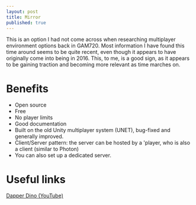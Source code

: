 ```yaml
---
layout: post
title: Mirror
published: true
---
```


This is an option I had not come across when researching multiplayer environment options back in GAM720. Most information I have found this time around seems to be quite recent, even though it appears to have originally come into being in 2016. This, to me, is a good sign, as it appears to be gaining traction and becoming more relevant as time marches on. 

# Benefits
* Open source
* Free
* No player limits
* Good documentation
* Built on the old Unity multiplayer system (UNET), bug-fixed and generally improved.
* Client/Server pattern: the server can be hosted by a 'player, who is also a client (similar to Photon)
* You can also set up a dedicated server.

# Useful links
[Dapper Dino (YouTube)](https://www.youtube.com/watch?v=5LhA4Tk_uvI)



